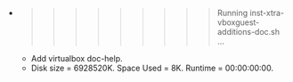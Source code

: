 * >>>>>>>>> Running inst-xtra-vboxguest-additions-doc.sh ...
  * Add virtualbox doc-help.
  * Disk size = 6928520K. Space Used = 8K. Runtime = 00:00:00:00.
